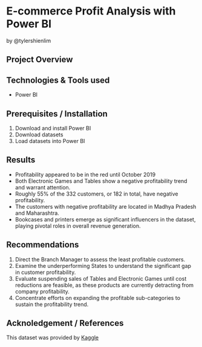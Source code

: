 # E-commerce Profit Analysis with Power BI
by @tylershienlim

## Project Overview


## Technologies & Tools used
- Power BI

## Prerequisites / Installation
1. Download and install Power BI
2. Download datasets
3. Load datasets into Power BI

## Results
- Profitability appeared to be in the red until October 2019
- Both Electronic Games and Tables show a negative profitability trend and warrant attention.
- Roughly 55% of the 332 customers, or 182 in total, have negative profitability.
- The customers with negative profitability are located in Madhya Pradesh and Maharashtra.
- Bookcases and printers emerge as significant influencers in the dataset, playing pivotal roles in overall revenue generation.

## Recommendations 
1. Direct the Branch Manager to assess the least profitable customers.
2. Examine the underperforming States to understand the significant gap in customer profitability.
3. Evaluate suspending sales of Tables and Electronic Games until cost reductions are feasible, as these products are currently detracting from company profitability.
4. Concentrate efforts on expanding the profitable sub-categories to sustain the profitability trend.

## Acknoledgement / References
This dataset was provided by [Kaggle](https://www.kaggle.com/datasets/benroshan/ecommerce-data)
